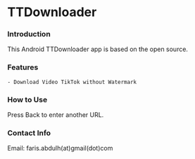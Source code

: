 # TTDownloader

### Introduction

This Android TTDownloader app is based on the open source.

### Features
```
- Download Video TikTok without Watermark
```

### How to Use

Press Back to enter another URL.

### Contact Info

Email: faris.abdulh(at)gmail(dot)com
